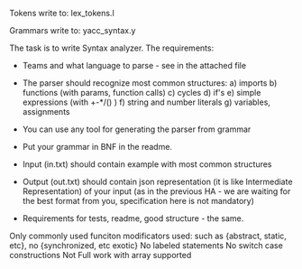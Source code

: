 Tokens write to:
lex_tokens.l

Grammars write to:
yacc_syntax.y




The task is to write Syntax analyzer. The requirements:
- Teams and what language to parse - see in the attached file
- The parser should recognize most common structures:
a) imports
b) functions (with params, function calls)
c) cycles
d) if's
e) simple expressions (with +-*/() )
f) string and number literals
g) variables, assignments



- You can use any tool for generating the parser from grammar
- Put your grammar in BNF in the readme.
- Input (in.txt) should contain example with most common structures
- Output (out.txt) should contain json representation (it is like Intermediate Representation) of your input (as in the previous HA - we are waiting for the best format from you, specification here is not mandatory)
- Requirements for tests, readme, good structure - the same.



Only commonly used funciton modificators used: such as {abstract, static, etc}, no {synchronized, etc exotic}
No labeled statements
No switch case constructions
Not Full work with array supported

